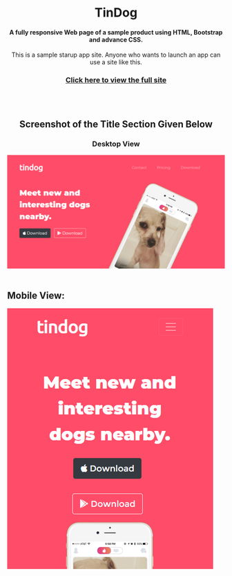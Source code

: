 <h1 align="center"> TinDog</h1>
<h4 align="center"> A fully responsive Web page of a sample product using HTML, Bootstrap and advance CSS.</h4>
<p align="center">This is a sample starup app site. Anyone who wants to launch an app can use a site like this.</p>
<h3 align="center"><a href="https://musfiqdehan.github.io/StartUp-App-Site/">Click here to view the full site<a/></h3>
  <br> <br>
<h2 align="center">Screenshot of the <b>Title</b> Section Given Below</h2>
  
<h3 align="center">Desktop View</h3>
<img src="images/TinDog-img.png" alt="dog-img">
<br><br>

## Mobile View:
<img src="images/Screenshot-2.png" alt="dog-img-mobile">
